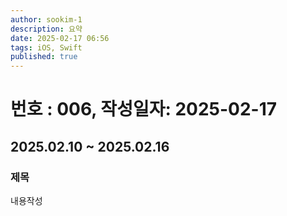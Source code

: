 ```yaml
---
author: sookim-1
description: 요약
date: 2025-02-17 06:56
tags: iOS, Swift
published: true
---
```

# 번호 : 006, 작성일자: 2025-02-17
## 2025.02.10 ~ 2025.02.16
### 제목
내용작성
